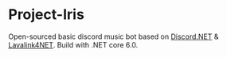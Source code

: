 # Project-Iris
Open-sourced basic discord music bot based on [Discord.NET](https://github.com/discord-net/Discord.Net) &amp; [Lavalink4NET](https://github.com/angelobreuer/Lavalink4NET).
Build with .NET core 6.0.

